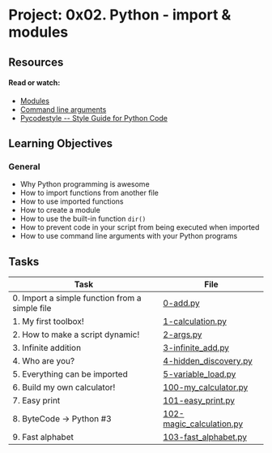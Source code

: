 # Project: 0x02. Python - import & modules

## Resources

#### Read or watch:

* [Modules](https://intranet.alxswe.com/rltoken/SY-cMfnwbHoPFaJ-D_LWig)
* [Command line arguments](https://intranet.alxswe.com/rltoken/5e3TphtJ6WSVkWsdd2eX_A)
* [Pycodestyle -- Style Guide for Python Code](https://intranet.alxswe.com/rltoken/FlkAJ_kPXHC4Y65WrRvA4A)
## Learning Objectives

### General

* Why Python programming is awesome
* How to import functions from another file
* How to use imported functions
* How to create a module
* How to use the built-in function <code>dir()</code>
* How to prevent code in your script from being executed when imported
* How to use command line arguments with your Python programs
## Tasks

| Task | File |
| ---- | ---- |
| 0. Import a simple function from a simple file | [0-add.py](./0-add.py) |
| 1. My first toolbox! | [1-calculation.py](./1-calculation.py) |
| 2. How to make a script dynamic! | [2-args.py](./2-args.py) |
| 3. Infinite addition | [3-infinite_add.py](./3-infinite_add.py) |
| 4. Who are you? | [4-hidden_discovery.py](./4-hidden_discovery.py) |
| 5. Everything can be imported | [5-variable_load.py](./5-variable_load.py) |
| 6. Build my own calculator! | [100-my_calculator.py](./100-my_calculator.py) |
| 7. Easy print | [101-easy_print.py](./101-easy_print.py) |
| 8. ByteCode -> Python #3 | [102-magic_calculation.py](./102-magic_calculation.py) |
| 9. Fast alphabet | [103-fast_alphabet.py](./103-fast_alphabet.py) |
